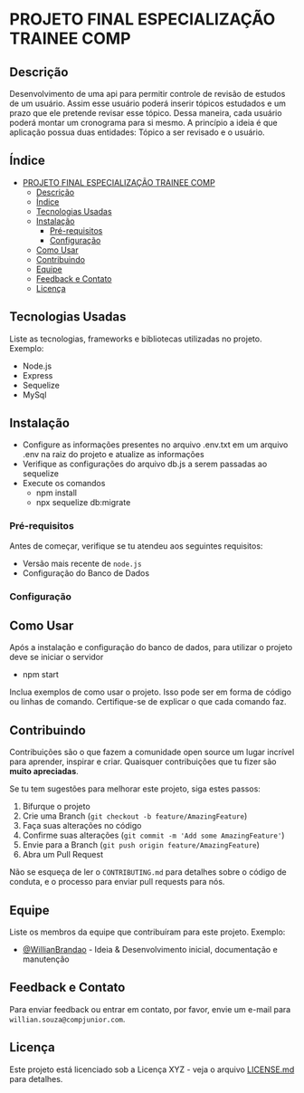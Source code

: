 # PROJETO FINAL ESPECIALIZAÇÃO TRAINEE COMP

## Descrição
Desenvolvimento de uma api para permitir controle de revisão de estudos de um usuário.
Assim esse usuário poderá inserir tópicos estudados e um prazo que ele pretende revisar esse tópico.
Dessa maneira, cada usuário poderá montar um cronograma para si mesmo.
A princípio a ideia é que aplicação possua duas entidades: Tópico a ser revisado e o usuário.


## Índice

- [PROJETO FINAL ESPECIALIZAÇÃO TRAINEE COMP](#projeto-final-especialização-trainee-comp)
  - [Descrição](#descrição)
  - [Índice](#índice)
  - [Tecnologias Usadas](#tecnologias-usadas)
  - [Instalação](#instalação)
    - [Pré-requisitos](#pré-requisitos)
    - [Configuração](#configuração)
  - [Como Usar](#como-usar)
  - [Contribuindo](#contribuindo)
  - [Equipe](#equipe)
  - [Feedback e Contato](#feedback-e-contato)
  - [Licença](#licença)

## Tecnologias Usadas

Liste as tecnologias, frameworks e bibliotecas utilizadas no projeto. Exemplo:
- Node.js
- Express
- Sequelize
- MySql

## Instalação
- Configure as informações presentes no arquivo .env.txt em um arquivo .env na raiz do projeto e atualize as informações
- Verifique as configurações do arquivo db.js a serem passadas ao sequelize
- Execute os comandos
  - npm install
  - npx sequelize db:migrate


### Pré-requisitos

Antes de começar, verifique se tu  atendeu aos seguintes requisitos:
- Versão mais recente de `node.js`
- Configuração do Banco de Dados

### Configuração



## Como Usar
Após a instalação e configuração do banco de dados, para utilizar o projeto deve se iniciar o servidor
- npm start



Inclua exemplos de como usar o projeto. Isso pode ser em forma de código ou linhas de comando. Certifique-se de explicar o que cada comando faz.

## Contribuindo

Contribuições são o que fazem a comunidade open source um lugar incrível para aprender, inspirar e criar. Quaisquer contribuições que tu fizer são **muito apreciadas**.

Se tu tem sugestões para melhorar este projeto, siga estes passos:

1. Bifurque o projeto
2. Crie uma Branch (`git checkout -b feature/AmazingFeature`)
3. Faça suas alterações no código
4. Confirme suas alterações (`git commit -m 'Add some AmazingFeature'`)
5. Envie para a Branch (`git push origin feature/AmazingFeature`)
6. Abra um Pull Request

Não se esqueça de ler o `CONTRIBUTING.md` para detalhes sobre o código de conduta, e o processo para enviar pull requests para nós.

## Equipe

Liste os membros da equipe que contribuíram para este projeto. Exemplo:
- [@WillianBrandao](https://github.com/WillianBrandao) - Ideia & Desenvolvimento inicial, documentação e manutenção

## Feedback e Contato

Para enviar feedback ou entrar em contato, por favor, envie um e-mail para `willian.souza@compjunior.com`.

## Licença

Este projeto está licenciado sob a Licença XYZ - veja o arquivo [LICENSE.md](LICENSE.md) para detalhes.     